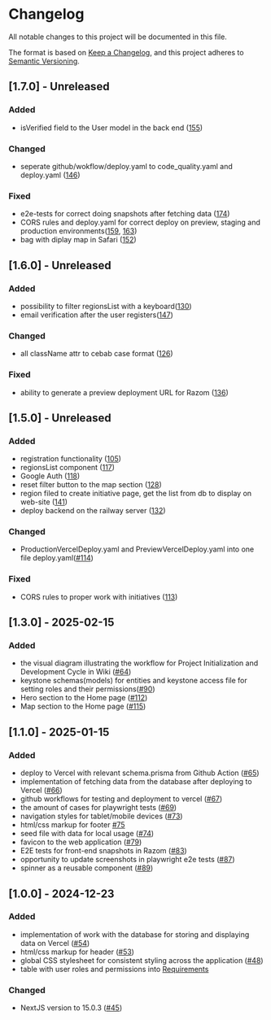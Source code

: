 # Changelog

All notable changes to this project will be documented in this file.

The format is based on [Keep a Changelog](https://keepachangelog.com/en/1.1.0/),
and this project adheres to [Semantic Versioning](https://semver.org/spec/v2.0.0.html).

## [1.7.0] - Unreleased

### Added

- isVerified field to the User model in the back end ([155](https://github.com/boarlabsxyz/razom/pull/155))

### Changed

- seperate github/wokflow/deploy.yaml to code_quality.yaml and deploy.yaml ([146](https://github.com/boarlabsxyz/razom/pull/146))

### Fixed

- e2e-tests for correct doing snapshots after fetching data ([174](https://github.com/boarlabsxyz/razom/pull/174))
- CORS rules and deploy.yaml for correct deploy on preview, staging and production environments([159](https://github.com/boarlabsxyz/razom/pull/159), [163](https://github.com/boarlabsxyz/razom/pull/163))
- bag with diplay map in Safari ([152](https://github.com/boarlabsxyz/razom/pull/152))

## [1.6.0] - Unreleased

### Added

- possibility to filter regionsList with a keyboard([130](https://github.com/boarlabsxyz/razom/pull/130))
- email verification after the user registers([147](https://github.com/boarlabsxyz/razom/pull/147))

### Changed

- all className attr to cebab case format ([126](https://github.com/boarlabsxyz/razom/pull/126))

### Fixed

- ability to generate a preview deployment URL for Razom ([136](https://github.com/boarlabsxyz/razom/pull/136))

## [1.5.0] - Unreleased

### Added

- registration functionality ([105](https://github.com/boarlabsxyz/razom/pull/105))
- regionsList component ([117](https://github.com/boarlabsxyz/razom/pull/117))
- Google Auth ([118](https://github.com/boarlabsxyz/razom/pull/118))
- reset filter button to the map section ([128](https://github.com/boarlabsxyz/razom/pull/128))
- region filed to create initiative page, get the list from db to display on web-site ([141](https://github.com/boarlabsxyz/razom/pull/141))
- deploy backend on the railway server ([132](https://github.com/boarlabsxyz/razom/pull/132))

### Changed

- ProductionVercelDeploy.yaml and PreviewVercelDeploy.yaml into one file deploy.yaml([#114](https://github.com/boarlabsxyz/razom/pull/114))

### Fixed

- CORS rules to proper work with initiatives ([113](https://github.com/boarlabsxyz/razom/pull/113))

## [1.3.0] - 2025-02-15

### Added

- the visual diagram illustrating the workflow for Project Initialization and Development Cycle in Wiki ([#64](https://github.com/boarlabsxyz/razom/issues/64))
- keystone schemas(models) for entities and keystone access file for setting roles and their permissions([#90](https://github.com/boarlabsxyz/razom/pull/90))
- Hero section to the Home page ([#112](https://github.com/boarlabsxyz/razom/pull/112))
- Map section to the Home page ([#115](https://github.com/boarlabsxyz/razom/pull/115))

## [1.1.0] - 2025-01-15

### Added

- deploy to Vercel with relevant schema.prisma from Github Action ([#65](https://github.com/boarlabsxyz/razom/pull/65))
- implementation of fetching data from the database after deploying to Vercel ([#66](https://github.com/boarlabsxyz/razom/pull/66))
- github workflows for testing and deployment to vercel ([#67](https://github.com/boarlabsxyz/razom/pull/67))
- the amount of cases for playwright tests ([#69](https://github.com/boarlabsxyz/razom/pull/69))
- navigation styles for tablet/mobile devices ([#73](https://github.com/boarlabsxyz/razom/pull/73))
- html/css markup for footer [#75](https://github.com/boarlabsxyz/razom/pull/75)
- seed file with data for local usage ([#74](https://github.com/boarlabsxyz/razom/pull/74))
- favicon to the web application ([#79](https://github.com/boarlabsxyz/razom/pull/79))
- E2E tests for front-end snapshots in Razom ([#83](https://github.com/boarlabsxyz/razom/pull/83))
- opportunity to update screenshots in playwright e2e tests ([#87](https://github.com/boarlabsxyz/razom/pull/87))
- spinner as a reusable component ([#89](https://github.com/boarlabsxyz/razom/pull/89))

## [1.0.0] - 2024-12-23

### Added

- implementation of work with the database for storing and displaying data on Vercel ([#54](https://github.com/boarlabsxyz/razom/pull/54))
- html/css markup for header ([#53](https://github.com/boarlabsxyz/razom/pull/53))
- global CSS stylesheet for consistent styling across the application ([#48](https://github.com/boarlabsxyz/razom/pull/48))
- table with user roles and permissions into [Requirements](https://github.com/boarlabsxyz/razom/wiki/Requirements)

### Changed

- NextJS version to 15.0.3 ([#45](https://github.com/boarlabsxyz/razom/pull/45))
